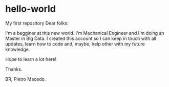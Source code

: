 # hello-world
My first repository
Dear folks:

I'm a begginer at this new world. I'm Mechanical Engineer and I'm doing an Master in Big Data.
I created this account so I can keep in touch with all updates, learn how to code and, maybe, help other with my future knowledge.

Hope to learn a lot here!

Thanks.

BR,
Pietro Macedo.
